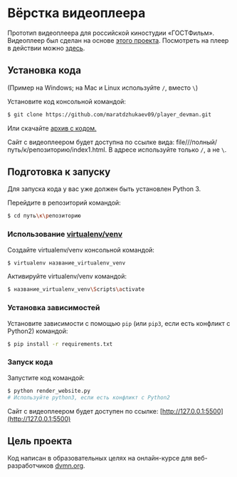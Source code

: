 # Вёрстка видеоплеера

Прототип видеоплеера для российской киностудии «ГОСТФильм». Видеоплеер был сделан на основе [этого проекта](https://github.com/devmanorg/video-player-jslib). Посмотреть на плеер в действии можно [здесь]().

## Установка кода
(Пример на Windows; на Mac и Linux используйте `/`, вместо `\`)

Установите код консольной командой:
```bash
$ git clone https://github.com/maratdzhukaev09/player_devman.git
```
Или скачайте [архив с кодом.]()

Сайт с видеоплеером будет доступна по ссылке вида: file///полный/путь/к/репозиторию/index1.html.
В адресе используйте только `/`, а не `\`.

## Подготовка к запуску

Для запуска кода у вас уже должен быть установлен Python 3.

Перейдите в репозиторий командой:
```bash
$ cd путь\к\репозиторию
```

### Использование [virtualenv/venv](https://docs.python.org/3/library/venv.html)

Создайте virtualenv/venv консольной командой:
```bash
$ virtualenv название_virtualenv_venv
```
Активируйте virtualenv/venv командой:
```bash
$ название_virtualenv_venv\Scripts\activate
```

### Установка зависимостей

Установите зависимости с помощью `pip` (или `pip3`, если есть конфликт с Python2) командой:
```bash
$ pip install -r requirements.txt
```

### Запуск кода
Запустите код командой:
```bash
$ python render_website.py
# Используйте python3, если есть конфликт с Python2
```

Сайт с видеоплеером будет доступен по ссылке: [http://127.0.0.1:5500](http://127.0.0.1:5500)

## Цель проекта

Код написан в образовательных целях на онлайн-курсе для веб-разработчиков [dvmn.org](https://dvmn.org/).